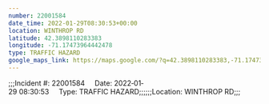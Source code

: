 ```yaml
---
number: 22001584
date_time: 2022-01-29T08:30:53+00:00
location: WINTHROP RD
latitude: 42.3898110283383
longitude: -71.17473964442478
type: TRAFFIC HAZARD
google_maps_link: https://maps.google.com/?q=42.3898110283383,-71.17473964442478
---
```


;;;Incident #: 22001584     Date: 2022‐01‐29 08:30:53     Type: TRAFFIC HAZARD;;;;;;Location: WINTHROP RD;;;
